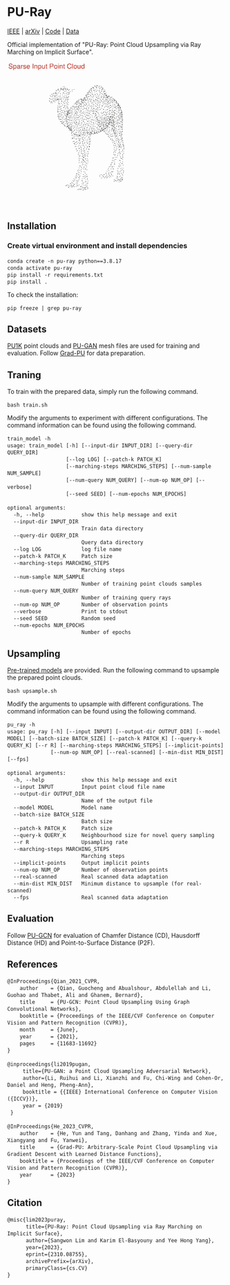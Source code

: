 # PU-Ray
[IEEE](https://ieeexplore.ieee.org/document/10508258) | [arXiv](https://arxiv.org/abs/2310.08755) | [Code](https://github.com/sum1lim/PU-Ray) | [Data](https://drive.google.com/drive/folders/1OA4y9ZWiZSPiVnUP9EDiyZXlW7xrKSQk?usp=sharing)

Official implementation of "PU-Ray: Point Cloud Upsampling via Ray Marching on Implicit Surface".

![](./supplementary/camel.gif)

## Installation
### Create virtual environment and install dependencies
```
conda create -n pu-ray python==3.8.17
conda activate pu-ray
pip install -r requirements.txt
pip install .
```
To check the installation:
```
pip freeze | grep pu-ray
```

## Datasets
[PU1K](https://drive.google.com/drive/folders/1k1AR_oklkupP8Ssw6gOrIve0CmXJaSH3) point clouds and [PU-GAN](https://drive.google.com/open?id=1BNqjidBVWP0_MUdMTeGy1wZiR6fqyGmC) mesh files are used for training and evaluation. Follow [Grad-PU](https://github.com/yunhe20/Grad-PU#data-preparation) for data preparation.

## Traning
To train with the prepared data, simply run the following command. 
```
bash train.sh
```
Modify the arguments to experiment with different configurations. The command information can be found using the following command.
```
train_model -h
usage: train_model [-h] [--input-dir INPUT_DIR] [--query-dir QUERY_DIR]
                   [--log LOG] [--patch-k PATCH_K]
                   [--marching-steps MARCHING_STEPS] [--num-sample NUM_SAMPLE]
                   [--num-query NUM_QUERY] [--num-op NUM_OP] [--verbose]
                   [--seed SEED] [--num-epochs NUM_EPOCHS]

optional arguments:
  -h, --help            show this help message and exit
  --input-dir INPUT_DIR
                        Train data directory
  --query-dir QUERY_DIR
                        Query data directory
  --log LOG             log file name
  --patch-k PATCH_K     Patch size
  --marching-steps MARCHING_STEPS
                        Marching steps
  --num-sample NUM_SAMPLE
                        Number of training point clouds samples
  --num-query NUM_QUERY
                        Number of training query rays
  --num-op NUM_OP       Number of observation points
  --verbose             Print to stdout
  --seed SEED           Random seed
  --num-epochs NUM_EPOCHS
                        Number of epochs
```

## Upsampling
[Pre-trained models](https://github.com/sum1lim/PU-Ray/tree/main/models) are provided. Run the following command to upsample the prepared point clouds.
```
bash upsample.sh
```
Modify the arguments to upsample with different configurations. The command information can be found using the following command.
```
pu_ray -h
usage: pu_ray [-h] [--input INPUT] [--output-dir OUTPUT_DIR] [--model MODEL] [--batch-size BATCH_SIZE] [--patch-k PATCH_K] [--query-k QUERY_K] [--r R] [--marching-steps MARCHING_STEPS] [--implicit-points]
              [--num-op NUM_OP] [--real-scanned] [--min-dist MIN_DIST] [--fps]

optional arguments:
  -h, --help            show this help message and exit
  --input INPUT         Input point cloud file name
  --output-dir OUTPUT_DIR
                        Name of the output file
  --model MODEL         Model name
  --batch-size BATCH_SIZE
                        Batch size
  --patch-k PATCH_K     Patch size
  --query-k QUERY_K     Neighbourhood size for novel query sampling
  --r R                 Upsampling rate
  --marching-steps MARCHING_STEPS
                        Marching steps
  --implicit-points     Output implicit points
  --num-op NUM_OP       Number of observation points
  --real-scanned        Real scanned data adaptation
  --min-dist MIN_DIST   Minimum distance to upsample (for real-scanned)
  --fps                 Real scanned data adaptation
```

## Evaluation
Follow [PU-GCN](https://github.com/guochengqian/PU-GCN/tree/master/evaluation_code) for evaluation of Chamfer Distance (CD), Hausdorff Distance (HD) and Point-to-Surface Distance (P2F).

## References
```
@InProceedings{Qian_2021_CVPR,
    author    = {Qian, Guocheng and Abualshour, Abdulellah and Li, Guohao and Thabet, Ali and Ghanem, Bernard},
    title     = {PU-GCN: Point Cloud Upsampling Using Graph Convolutional Networks},
    booktitle = {Proceedings of the IEEE/CVF Conference on Computer Vision and Pattern Recognition (CVPR)},
    month     = {June},
    year      = {2021},
    pages     = {11683-11692}
}

@inproceedings{li2019pugan,
     title={PU-GAN: a Point Cloud Upsampling Adversarial Network},
     author={Li, Ruihui and Li, Xianzhi and Fu, Chi-Wing and Cohen-Or, Daniel and Heng, Pheng-Ann},
     booktitle = {{IEEE} International Conference on Computer Vision ({ICCV})},
     year = {2019}
 }

@InProceedings{He_2023_CVPR,
    author    = {He, Yun and Tang, Danhang and Zhang, Yinda and Xue, Xiangyang and Fu, Yanwei},
    title     = {Grad-PU: Arbitrary-Scale Point Cloud Upsampling via Gradient Descent with Learned Distance Functions},
    booktitle = {Proceedings of the IEEE/CVF Conference on Computer Vision and Pattern Recognition (CVPR)},
    year      = {2023}
}
```
## Citation
```
@misc{lim2023puray,
      title={PU-Ray: Point Cloud Upsampling via Ray Marching on Implicit Surface}, 
      author={Sangwon Lim and Karim El-Basyouny and Yee Hong Yang},
      year={2023},
      eprint={2310.08755},
      archivePrefix={arXiv},
      primaryClass={cs.CV}
}
```
